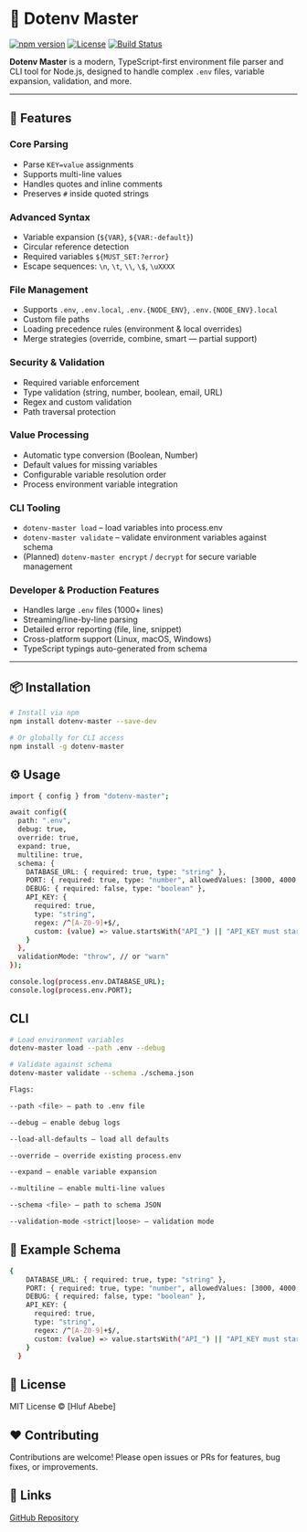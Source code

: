 # 🌿 Dotenv Master

[![npm version](https://img.shields.io/npm/v/dotenv-master.svg)](https://www.npmjs.com/package/dotenv-master)
[![License](https://img.shields.io/npm/l/dotenv-master.svg)](https://www.npmjs.com/package/dotenv-master)
[![Build Status](https://img.shields.io/github/actions/workflow/status/yourusername/dotenv-master/ci.yml)](https://github.com/hlufD/dotenv-master/actions)

**Dotenv Master** is a modern, TypeScript-first environment file parser and CLI tool for Node.js, designed to handle complex `.env` files, variable expansion, validation, and more.

---

## 🚀 Features

### Core Parsing

- Parse `KEY=value` assignments
- Supports multi-line values
- Handles quotes and inline comments
- Preserves `#` inside quoted strings

### Advanced Syntax

- Variable expansion (`${VAR}`, `${VAR:-default}`)
- Circular reference detection
- Required variables `${MUST_SET:?error}`
- Escape sequences: `\n`, `\t`, `\\`, `\$`, `\uXXXX`

### File Management

- Supports `.env`, `.env.local`, `.env.{NODE_ENV}`, `.env.{NODE_ENV}.local`
- Custom file paths
- Loading precedence rules (environment & local overrides)
- Merge strategies (override, combine, smart — partial support)

### Security & Validation

- Required variable enforcement
- Type validation (string, number, boolean, email, URL)
- Regex and custom validation
- Path traversal protection

### Value Processing

- Automatic type conversion (Boolean, Number)
- Default values for missing variables
- Configurable variable resolution order
- Process environment variable integration

### CLI Tooling

- `dotenv-master load` – load variables into process.env
- `dotenv-master validate` – validate environment variables against schema
- (Planned) `dotenv-master encrypt` / `decrypt` for secure variable management

### Developer & Production Features

- Handles large `.env` files (1000+ lines)
- Streaming/line-by-line parsing
- Detailed error reporting (file, line, snippet)
- Cross-platform support (Linux, macOS, Windows)
- TypeScript typings auto-generated from schema

---

## 📦 Installation

```bash
# Install via npm
npm install dotenv-master --save-dev

# Or globally for CLI access
npm install -g dotenv-master

```

## ⚙️ Usage

```bash
import { config } from "dotenv-master";

await config({
  path: ".env",
  debug: true,
  override: true,
  expand: true,
  multiline: true,
  schema: {
    DATABASE_URL: { required: true, type: "string" },
    PORT: { required: true, type: "number", allowedValues: [3000, 4000, 5000] },
    DEBUG: { required: false, type: "boolean" },
    API_KEY: {
      required: true,
      type: "string",
      regex: /^[A-Z0-9]+$/,
      custom: (value) => value.startsWith("API_") || "API_KEY must start with 'API_'"
    }
  },
  validationMode: "throw", // or "warn"
});

console.log(process.env.DATABASE_URL);
console.log(process.env.PORT);
```

## CLI

```bash
# Load environment variables
dotenv-master load --path .env --debug

# Validate against schema
dotenv-master validate --schema ./schema.json

Flags:

--path <file> – path to .env file

--debug – enable debug logs

--load-all-defaults – load all defaults

--override – override existing process.env

--expand – enable variable expansion

--multiline – enable multi-line values

--schema <file> – path to schema JSON

--validation-mode <strict|loose> – validation mode
```

## 📁 Example Schema

```bash
{
    DATABASE_URL: { required: true, type: "string" },
    PORT: { required: true, type: "number", allowedValues: [3000, 4000, 5000] },
    DEBUG: { required: false, type: "boolean" },
    API_KEY: {
      required: true,
      type: "string",
      regex: /^[A-Z0-9]+$/,
      custom: (value) => value.startsWith("API_") || "API_KEY must start with 'API_'"
    }
  }
```

## 📜 License

MIT License © [Hluf Abebe]

## ❤️ Contributing

Contributions are welcome! Please open issues or PRs for features, bug fixes, or improvements.

## 🔗 Links

[GitHub Repository](https://github.com/HlufD/dotenv-master)
